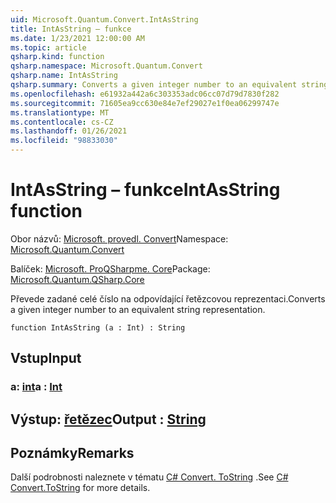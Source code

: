 ```yaml
---
uid: Microsoft.Quantum.Convert.IntAsString
title: IntAsString – funkce
ms.date: 1/23/2021 12:00:00 AM
ms.topic: article
qsharp.kind: function
qsharp.namespace: Microsoft.Quantum.Convert
qsharp.name: IntAsString
qsharp.summary: Converts a given integer number to an equivalent string representation.
ms.openlocfilehash: e61932a442a6c303353adc06cc07d79d7830f282
ms.sourcegitcommit: 71605ea9cc630e84e7ef29027e1f0ea06299747e
ms.translationtype: MT
ms.contentlocale: cs-CZ
ms.lasthandoff: 01/26/2021
ms.locfileid: "98833030"
---
```

# <a name="intasstring-function"></a><span data-ttu-id="d412c-102">IntAsString – funkce</span><span class="sxs-lookup"><span data-stu-id="d412c-102">IntAsString function</span></span>

<span data-ttu-id="d412c-103">Obor názvů: [Microsoft. provedl. Convert](xref:Microsoft.Quantum.Convert)</span><span class="sxs-lookup"><span data-stu-id="d412c-103">Namespace: [Microsoft.Quantum.Convert](xref:Microsoft.Quantum.Convert)</span></span>

<span data-ttu-id="d412c-104">Balíček: [Microsoft. ProQSharpme. Core](https://nuget.org/packages/Microsoft.Quantum.QSharp.Core)</span><span class="sxs-lookup"><span data-stu-id="d412c-104">Package: [Microsoft.Quantum.QSharp.Core](https://nuget.org/packages/Microsoft.Quantum.QSharp.Core)</span></span>


<span data-ttu-id="d412c-105">Převede zadané celé číslo na odpovídající řetězcovou reprezentaci.</span><span class="sxs-lookup"><span data-stu-id="d412c-105">Converts a given integer number to an equivalent string representation.</span></span>

```qsharp
function IntAsString (a : Int) : String
```


## <a name="input"></a><span data-ttu-id="d412c-106">Vstup</span><span class="sxs-lookup"><span data-stu-id="d412c-106">Input</span></span>

### <a name="a--int"></a><span data-ttu-id="d412c-107">a: [int](xref:microsoft.quantum.lang-ref.int)</span><span class="sxs-lookup"><span data-stu-id="d412c-107">a : [Int](xref:microsoft.quantum.lang-ref.int)</span></span>





## <a name="output--string"></a><span data-ttu-id="d412c-108">Výstup: [řetězec](xref:microsoft.quantum.lang-ref.string)</span><span class="sxs-lookup"><span data-stu-id="d412c-108">Output : [String](xref:microsoft.quantum.lang-ref.string)</span></span>



## <a name="remarks"></a><span data-ttu-id="d412c-109">Poznámky</span><span class="sxs-lookup"><span data-stu-id="d412c-109">Remarks</span></span>

<span data-ttu-id="d412c-110">Další podrobnosti naleznete v tématu [C# Convert. ToString](https://docs.microsoft.com/dotnet/api/system.convert.tostring?view=netframework-4.7.1#System_Convert_ToString_System_Int64_) .</span><span class="sxs-lookup"><span data-stu-id="d412c-110">See [C# Convert.ToString](https://docs.microsoft.com/dotnet/api/system.convert.tostring?view=netframework-4.7.1#System_Convert_ToString_System_Int64_) for more details.</span></span>